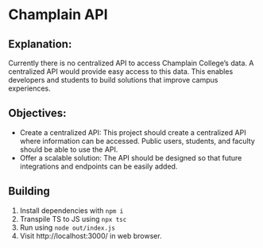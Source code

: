 # Champlain API

## Explanation:
Currently there is no centralized API to access Champlain College’s data. A centralized API would provide easy access to this data. This enables developers and students to build solutions that improve campus experiences.


## Objectives: 
- Create a centralized API: This project should create a centralized API where information can be accessed. Public users, students, and faculty should be able to use the API.
- Offer a scalable solution: The API should be designed so that future integrations and endpoints can be easily added.

## Building
1. Install dependencies with `npm i`
2. Transpile TS to JS using `npx tsc`
3. Run using `node out/index.js`
4. Visit http://localhost:3000/ in web browser.
